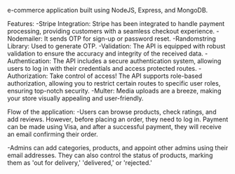 e-commerce application built using NodeJS, Express, and MongoDB.

Features:
-Stripe Integration: Stripe has been integrated to handle payment processing, providing customers with a seamless checkout experience.
-Nodemailer: It sends OTP for sign-up or password reset.
-Randomstring Library: Used to generate OTP.
-Validation: The API is equipped with robust validation to ensure the accuracy and integrity of the received data.
-Authentication: The API includes a secure authentication system, allowing users to log in with their credentials and access protected routes.
-Authorization: Take control of access! The API supports role-based authorization, allowing you to restrict certain routes to specific user roles, ensuring top-notch security.
-Multer: Media uploads are a breeze, making your store visually appealing and user-friendly.

Flow of the application:
-Users can browse products, check ratings, and add reviews. However, before placing an order, they need to log in. Payment can be made using Visa, and after a successful payment, they will receive an email confirming their order.

-Admins can add categories, products, and appoint other admins using their email addresses. They can also control the status of products, marking them as 'out for delivery,' 'delivered,' or 'rejected.'
